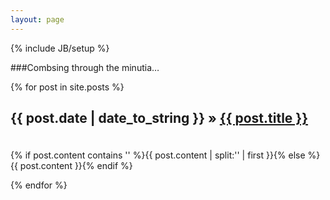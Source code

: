 ```yaml
---
layout: page
---
```

{% include JB/setup %}

###Combsing through the minutia…

<p class="posts">
  {% for post in site.posts %}
    <h2><p>{{ post.date | date_to_string }} &raquo; <a href="{{ BASE_PATH }}{{ post.url }}">{{ post.title }}</a></h2>
    <br>{% if post.content contains '<!--more-->' %}{{ post.content | split:'<!--more-->' | first }}{% else %}{{ post.content }}{% endif %}</br>
    </p>
  {% endfor %}
</p>